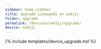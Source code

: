```yaml
---
sidebar: home_sidebar
title: Upgrade LineageOS on nx611j
folder: upgrade
permalink: /devices/nx611j/upgrade/
device: nx611j
---
```

{% include templates/device_upgrade.md %}
